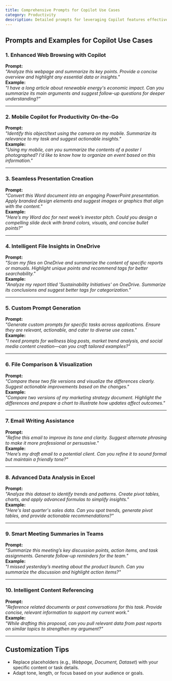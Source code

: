 ```yaml
---
title: Comprehensive Prompts for Copilot Use Cases  
category: Productivity  
description: Detailed prompts for leveraging Copilot features effectively, tailored to scenarios ranging from web browsing and mobile productivity to advanced data analysis and email assistance.  
---
```


## **Prompts and Examples for Copilot Use Cases**

### **1. Enhanced Web Browsing with Copilot**  
**Prompt:**  
*"Analyze this webpage and summarize its key points. Provide a concise overview and highlight any essential data or insights."*  
**Example:**  
*"I have a long article about renewable energy's economic impact. Can you summarize its main arguments and suggest follow-up questions for deeper understanding?"*  

---

### **2. Mobile Copilot for Productivity On-the-Go**  
**Prompt:**  
*"Identify this object/text using the camera on my mobile. Summarize its relevance to my task and suggest actionable insights."*  
**Example:**  
*"Using my mobile, can you summarize the contents of a poster I photographed? I'd like to know how to organize an event based on this information."*  

---

### **3. Seamless Presentation Creation**  
**Prompt:**  
*"Convert this Word document into an engaging PowerPoint presentation. Apply branded design elements and suggest images or graphics that align with the content."*  
**Example:**  
*"Here’s my Word doc for next week’s investor pitch. Could you design a compelling slide deck with brand colors, visuals, and concise bullet points?"*  

---

### **4. Intelligent File Insights in OneDrive**  
**Prompt:**  
*"Scan my files on OneDrive and summarize the content of specific reports or manuals. Highlight unique points and recommend tags for better searchability."*  
**Example:**  
*"Analyze my report titled 'Sustainability Initiatives' on OneDrive. Summarize its conclusions and suggest better tags for categorization."*  

---

### **5. Custom Prompt Generation**  
**Prompt:**  
*"Generate custom prompts for specific tasks across applications. Ensure they are relevant, actionable, and cater to diverse use cases."*  
**Example:**  
*"I need prompts for wellness blog posts, market trend analysis, and social media content creation—can you craft tailored examples?"*  

---

### **6. File Comparison & Visualization**  
**Prompt:**  
*"Compare these two file versions and visualize the differences clearly. Suggest actionable improvements based on the changes."*  
**Example:**  
*"Compare two versions of my marketing strategy document. Highlight the differences and prepare a chart to illustrate how updates affect outcomes."*  

---

### **7. Email Writing Assistance**  
**Prompt:**  
*"Refine this email to improve its tone and clarity. Suggest alternate phrasing to make it more professional or persuasive."*  
**Example:**  
*"Here’s my draft email to a potential client. Can you refine it to sound formal but maintain a friendly tone?"*  

---

### **8. Advanced Data Analysis in Excel**  
**Prompt:**  
*"Analyze this dataset to identify trends and patterns. Create pivot tables, charts, and apply advanced formulas to simplify insights."*  
**Example:**  
*"Here's last quarter's sales data. Can you spot trends, generate pivot tables, and provide actionable recommendations?"*  

---

### **9. Smart Meeting Summaries in Teams**  
**Prompt:**  
*"Summarize this meeting’s key discussion points, action items, and task assignments. Generate follow-up reminders for the team."*  
**Example:**  
*"I missed yesterday’s meeting about the product launch. Can you summarize the discussion and highlight action items?"*  

---

### **10. Intelligent Content Referencing**  
**Prompt:**  
*"Reference related documents or past conversations for this task. Provide concise, relevant information to support my current work."*  
**Example:**  
*"While drafting this proposal, can you pull relevant data from past reports on similar topics to strengthen my argument?"*  

---

## **Customization Tips**  
- Replace placeholders (e.g., *Webpage, Document, Dataset*) with your specific content or task details.  
- Adapt tone, length, or focus based on your audience or goals.  

